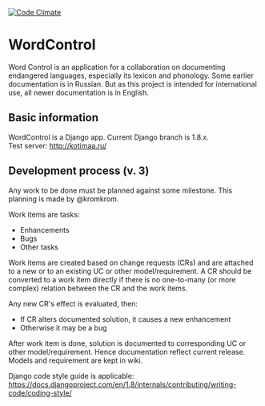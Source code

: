 [![Code Climate](https://codeclimate.com/github/kromkrom/wordcontrol/badges/gpa.svg)](https://codeclimate.com/github/kromkrom/wordcontrol)

WordControl
===========

Word Control is an application for a collaboration on documenting endangered languages, especially its lexicon and phonology.
Some earlier documentation is in Russian. But as this project is intended for international use, all newer documentation is in English.  

Basic information
-----------------
WordControl is a Django app. Current Django branch is 1.8.x.  
Test server: http://kotimaa.ru/

Development process (v. 3)
--------------------------
Any work to be done must be planned against some milestone. This planning is made by @kromkrom.

Work items are tasks:
* Enhancements
* Bugs
* Other tasks

Work items are created based on change requests (CRs) and are attached to a new or to an existing UC or other model/requirement.
A CR should be converted to a work item directly if there is no one-to-many (or more complex) relation between the CR and the work items.

Any new CR's effect is evaluated, then:
* If CR alters documented solution, it causes a new enhancement
* Otherwise it may be a bug

After work item is done, solution is documented to corresponding UC or other model/requirement.
Hence documentation reflect current release.
Models and requirement are kept in wiki.

Django code style guide is applicable: https://docs.djangoproject.com/en/1.8/internals/contributing/writing-code/coding-style/